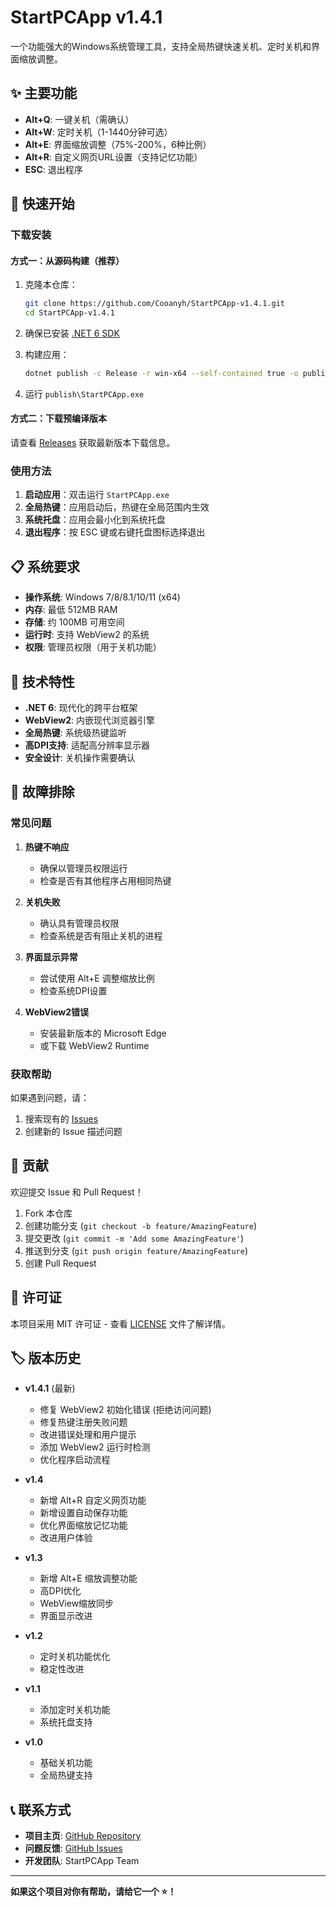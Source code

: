 # StartPCApp v1.4.1

一个功能强大的Windows系统管理工具，支持全局热键快速关机、定时关机和界面缩放调整。

## ✨ 主要功能

- **Alt+Q**: 一键关机（需确认）
- **Alt+W**: 定时关机（1-1440分钟可选）
- **Alt+E**: 界面缩放调整（75%-200%，6种比例）
- **Alt+R**: 自定义网页URL设置（支持记忆功能）
- **ESC**: 退出程序

## 🚀 快速开始

### 下载安装

#### 方式一：从源码构建（推荐）
1. 克隆本仓库：
   ```bash
   git clone https://github.com/Cooanyh/StartPCApp-v1.4.1.git
   cd StartPCApp-v1.4.1
   ```

2. 确保已安装 [.NET 6 SDK](https://dotnet.microsoft.com/download/dotnet/6.0)

3. 构建应用：
   ```bash
   dotnet publish -c Release -r win-x64 --self-contained true -o publish
   ```

4. 运行 `publish\StartPCApp.exe`

#### 方式二：下载预编译版本
请查看 [Releases](https://github.com/Cooanyh/StartPCApp-v1.4.1/releases) 获取最新版本下载信息。

### 使用方法

1. **启动应用**：双击运行 `StartPCApp.exe`
2. **全局热键**：应用启动后，热键在全局范围内生效
3. **系统托盘**：应用会最小化到系统托盘
4. **退出程序**：按 ESC 键或右键托盘图标选择退出

## 📋 系统要求

- **操作系统**: Windows 7/8/8.1/10/11 (x64)
- **内存**: 最低 512MB RAM
- **存储**: 约 100MB 可用空间
- **运行时**: 支持 WebView2 的系统
- **权限**: 管理员权限（用于关机功能）

## 🔧 技术特性

- **.NET 6**: 现代化的跨平台框架
- **WebView2**: 内嵌现代浏览器引擎
- **全局热键**: 系统级热键监听
- **高DPI支持**: 适配高分辨率显示器
- **安全设计**: 关机操作需要确认

## 🐛 故障排除

### 常见问题

1. **热键不响应**
   - 确保以管理员权限运行
   - 检查是否有其他程序占用相同热键

2. **关机失败**
   - 确认具有管理员权限
   - 检查系统是否有阻止关机的进程

3. **界面显示异常**
   - 尝试使用 Alt+E 调整缩放比例
   - 检查系统DPI设置

4. **WebView2错误**
   - 安装最新版本的 Microsoft Edge
   - 或下载 WebView2 Runtime

### 获取帮助

如果遇到问题，请：
1. 搜索现有的 [Issues](https://github.com/Cooanyh/StartPCApp-v1.4.1/issues)
2. 创建新的 Issue 描述问题

## 🤝 贡献

欢迎提交 Issue 和 Pull Request！

1. Fork 本仓库
2. 创建功能分支 (`git checkout -b feature/AmazingFeature`)
3. 提交更改 (`git commit -m 'Add some AmazingFeature'`)
4. 推送到分支 (`git push origin feature/AmazingFeature`)
5. 创建 Pull Request

## 📄 许可证

本项目采用 MIT 许可证 - 查看 [LICENSE](LICENSE) 文件了解详情。

## 🏷️ 版本历史

- **v1.4.1** (最新)
  - 修复 WebView2 初始化错误 (拒绝访问问题)
  - 修复热键注册失败问题
  - 改进错误处理和用户提示
  - 添加 WebView2 运行时检测
  - 优化程序启动流程

- **v1.4**
  - 新增 Alt+R 自定义网页功能
  - 新增设置自动保存功能
  - 优化界面缩放记忆功能
  - 改进用户体验

- **v1.3**
  - 新增 Alt+E 缩放调整功能
  - 高DPI优化
  - WebView缩放同步
  - 界面显示改进

- **v1.2**
  - 定时关机功能优化
  - 稳定性改进

- **v1.1**
  - 添加定时关机功能
  - 系统托盘支持

- **v1.0**
  - 基础关机功能
  - 全局热键支持

## 📞 联系方式

- **项目主页**: [GitHub Repository](https://github.com/Cooanyh/StartPCApp-v1.4.1)
- **问题反馈**: [GitHub Issues](https://github.com/Cooanyh/StartPCApp-v1.4.1/issues)
- **开发团队**: StartPCApp Team

---

**如果这个项目对你有帮助，请给它一个 ⭐️！**